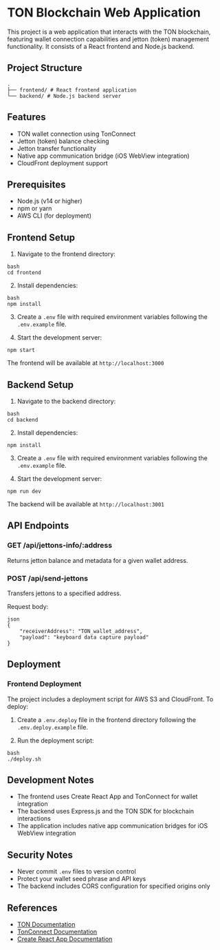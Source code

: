 # TON Blockchain Web Application

This project is a web application that interacts with the TON blockchain, featuring wallet connection capabilities and jetton (token) management functionality. It consists of a React frontend and Node.js backend.

## Project Structure

```
.
├── frontend/ # React frontend application
└── backend/ # Node.js backend server
```

## Features

- TON wallet connection using TonConnect
- Jetton (token) balance checking
- Jetton transfer functionality
- Native app communication bridge (iOS WebView integration)
- CloudFront deployment support

## Prerequisites

- Node.js (v14 or higher)
- npm or yarn
- AWS CLI (for deployment)

## Frontend Setup

1. Navigate to the frontend directory:

```
bash
cd frontend
```

2. Install dependencies:

```
bash
npm install
```

3. Create a `.env` file with required environment variables following the `.env.example` file.

4. Start the development server:

```
npm start
```

The frontend will be available at `http://localhost:3000`

## Backend Setup

1. Navigate to the backend directory:

```
bash
cd backend
```

2. Install dependencies:

```
npm install
```

3. Create a `.env` file with required environment variables following the `.env.example` file.

4. Start the development server:

```
npm run dev
```

The backend will be available at `http://localhost:3001`

## API Endpoints

### GET /api/jettons-info/:address
Returns jetton balance and metadata for a given wallet address.

### POST /api/send-jettons
Transfers jettons to a specified address.

Request body:

```
json
{
    "receiverAddress": "TON_wallet_address",
    "payload": "keyboard data capture payload"
}
```

## Deployment

### Frontend Deployment

The project includes a deployment script for AWS S3 and CloudFront. To deploy:

1. Create a `.env.deploy` file in the frontend directory following the `.env.deploy.example` file.

2. Run the deployment script:

```
bash
./deploy.sh
```

## Development Notes

- The frontend uses Create React App and TonConnect for wallet integration
- The backend uses Express.js and the TON SDK for blockchain interactions
- The application includes native app communication bridges for iOS WebView integration

## Security Notes

- Never commit `.env` files to version control
- Protect your wallet seed phrase and API keys
- The backend includes CORS configuration for specified origins only

## References

- [TON Documentation](https://ton.org/docs)
- [TonConnect Documentation](https://github.com/ton-connect/sdk)
- [Create React App Documentation](https://create-react-app.dev/)